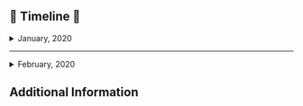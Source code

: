 ## 🚀 __Timeline__ 🚀
<details>
<summary> 
 January, 2020
</summary> <br>

|Day|What did you worked on?|Link|
|-------|------|--------|
|1|Create Coding Ques for DSC-Recruitment <br> Started Kotlin ❤️ |Private Repo|
|2|Bottom Navigation Components<br>Retrofit + Coroutines + Gson Fetch API Data|[Repo](https://github.com/Anshul1507/WeatherLive/tree/3578f5dc437dc3fd646be94f445fc57d81dec50b)|
|3|Data Access Objects <br> Unlocalized data|[Repo](https://github.com/Anshul1507/WeatherLive/tree/653f65842320246dda282e7550c0e38b7d2abb77)|
|4|Added more Coding Ques for DSC-Recruitment |Private Repo|
|5|Retrofit Network Calls|[Repo](https://github.com/Anshul1507/WeatherLive/tree/01f6dbb48fa7be3a0b600f445d2077c8b0a0ca82)|
|6|Completed Weather App (Kotlin)|[Repo](https://github.com/Anshul1507/WeatherLive)|
|7|Animated Splash Screens Using Lottie Files|[Repo](https://github.com/Anshul1507/AnimatedSplashScreen)|
|8|UI in xD for To-Do App <br> Design More Fragment|update soon|
|9|UI for same app <br> Design for Home Page |update soon|
|10|UI for same app <br> Design for Search Page and Change Password Page|update soon|
|11|UI for same app <br> Design for Add Task Page <br> Home Coming ❤️|update soon|
|12|First Open-Source Contribution(JMOC) 🚀|[Repo](https://github.com/rob729/Quiet_Hours)|
|13|Solved Codechef Long Challenge(Jan 2020) Problems 💻 <br>Taking Session On Vector STL-C++ 😄 |[Long Challenge](https://www.codechef.com/JAN20B) <br> [Doc](https://github.com/dsckiet/CP-Sessions/blob/master/Vector-STL%20(13-Jan))|
|14|Solve Problems on Educational CF Round 80|[Link](https://codeforces.com/contest/1288)|
|15|Studying course on Android (Kotlin) 🚀|[Course Link](https://www.udacity.com/course/developing-android-apps-with-kotlin--ud9012)|
|16|Same course and Trivia(Quiz) App |[Repo](https://github.com/Anshul1507/Udacity-Kotlin/tree/master/AndroidTrivia)|
|17|Learn About App Navigation|[Repo](https://github.com/Anshul1507/Udacity-Kotlin/tree/master/AndroidTrivia)|
|18|Solve Problems on CF:<br>[Problem 1-(B) Vanya and Strings](https://codeforces.com/contest/492/problem/B) <br> [Problem 2-(B) T-primes](https://codeforces.com/contest/230/problem/B) <br> [Problem 3-(A) New Year and Hurry](https://codeforces.com/contest/750/problem/A) <br> [Problem 4-(B) Interesting Drinks](https://codeforces.com/contest/706/problem/B)|<br> [AC](https://codeforces.com/contest/492/submission/69045566) <br> [AC](https://codeforces.com/contest/230/submission/69049774) <br> [AC](https://codeforces.com/contest/750/submission/69051227) <br> [AC](https://codeforces.com/contest/706/submission/69052428) 
|19|CF Problems:<br> [Problem 1-(A) Sweet Problem](https://codeforces.com/contest/1263/problem/A) <br> [Problem 2-(B) Worms](https://codeforces.com/contest/474/problem/B) |<br>[AC](https://codeforces.com/contest/1263/submission/69150223) <br> [AC](https://codeforces.com/contest/474/submission/69152548)|
|20|CF Problems:<br> [Problem 1-(A) ConneR and the ARC Markland-N](https://codeforces.com/contest/1293/problem/A) <br> [Problem 2-(B) JOE is on TV!](https://codeforces.com/contest/1293/problem/B) <br> [Problem 3-(C) Number of Ways](https://codeforces.com/contest/466/problem/C)|<br> [AC](https://codeforces.com/contest/1293/submission/69195058) <br> [AC](https://codeforces.com/contest/1293/submission/69181379) <br> [AC](https://codeforces.com/contest/466/submission/69157232)|
|21|Learn About Android Activity/Fragment/ViewModels <br> and Translucent Activities/Launch Modes Life Cycle|[Repo](https://github.com/Anshul1507/Udacity-Kotlin/tree/master/DessertPusher) <br> [Medium Link](https://medium.com/androiddevelopers/the-android-lifecycle-cheat-sheet-part-i-single-activities-e49fd3d202ab)|
|22|CF Problems:<br>[Problem 1-(A) Collecting  Coins](https://codeforces.com/contest/1294/problem/A)<br> [Problem 2-(B) Collecting Packages](https://codeforces.com/contest/1294/problem/B)<br>[Problem 3-(C) Product of Three Numbers](https://codeforces.com/contest/1294/problem/C)|<br>[AC](https://codeforces.com/contest/1294/submission/69374831)<br>[AC](https://codeforces.com/contest/1294/submission/69374541)<br>[AC](https://codeforces.com/contest/1294/submission/69376954)|
|23|REST|😴😴|
|24|Learn About App Component Architecture, Live Data, <br>Model View View Model(MVVM),UI Controller|[Repo](https://github.com/Anshul1507/Udacity-Kotlin/tree/master/GuessIt)|
|25|CF Problems:<br> [Probelm 1-(A) Elephant](https://codeforces.com/contest/617/problem/A) <br> [Problem 2-(A) George and Accommodation](https://codeforces.com/contest/467/problem/A) <br> [Problem 3-(A) Translation](https://codeforces.com/contest/41/problem/A) <br> [Problem 4-(A) Kefa and First Steps](https://codeforces.com/contest/580/problem/A) <br> [Problem 5-(B) Drinks](https://codeforces.com/contest/200/problem/B) <br> [Problem 6-(B) A and B and Compilation Errors](https://codeforces.com/contest/519/problem/B) <br> [Problem 7-(B) Sereja and Suffixes](https://codeforces.com/contest/368/problem/B) <br> [Problem 8-(C) Given Length and Sum of Digits](https://codeforces.com/contest/489/problem/C) <br> [Problem 9-(C) Registration System](https://codeforces.com/contest/4/problem/C)|<br> [AC](https://codeforces.com/contest/617/submission/69505793) <br> [AC](https://codeforces.com/contest/467/submission/69505895) <br> [AC](https://codeforces.com/contest/41/submission/69506138) <br> [AC](https://codeforces.com/contest/580/submission/69506682) <br> [AC](https://codeforces.com/contest/200/submission/69506903) <br> [AC](https://codeforces.com/contest/519/submission/69522782) <br> [AC](https://codeforces.com/contest/368/submission/69525310) <br> [AC](https://codeforces.com/contest/489/submission/69518975) <br> [AC](https://codeforces.com/contest/4/submission/69520386)|
|26|Attempted CodeNation Republic Day Drive 🚩(Solved 1 ques) |Private Link|
|27|CF Problems: <br> [Problem 1-(A) Hit the Lottery](https://codeforces.com/contest/996/problem/A) <br> [Problem 2-(A) Hotelier](https://codeforces.com/contest/1200/problem/A) <br> [Problem 3-(B) BerSU Ball](https://codeforces.com/contest/489/problem/B)|<br> [AC](https://codeforces.com/contest/996/submission/69596817) <br> [AC](https://codeforces.com/contest/1200/submission/69609114) <br> [AC](https://codeforces.com/contest/1200/submission/69609114)|
|28|Learn About LiveData with ViewModel & DataBinding <br> CF Problems: <br> [Problem 1-(B) Polycarp Training](https://codeforces.com/contest/1165/problem/B) <br> [Problem 2-(B) Han Solo and Lazer Gun](https://codeforces.com/contest/514/problem/B) |[Repo](https://github.com/Anshul1507/Udacity-Kotlin/tree/master/GuessIt) <br><br> [AC](https://codeforces.com/contest/1165/submission/69660266) <br> [AC](https://codeforces.com/contest/514/submission/69661326)|
|29|Learn About App Architecture (Persistance) |[Repo](https://github.com/Anshul1507/Udacity-Kotlin/tree/master/SleepTracker)|
|30|REST|😴😴|
|31|Hack-VSIT|[Repo](https://github.com/Anshul1507/hack-vsit-2020)|

</details>

---

<details>
<summary>
February, 2020
</summary> <br>
  
|Day|What did you worked on?|Link|
|-------|------|--------|
|1|Hack-VSIT|[Repo](https://github.com/Anshul1507/hack-vsit-2020)|||
|2|Sunday REST|😴😴|
|3|||
|4|||
|5|||
|6|||
|7|||
|8|||
|9|||
|10|||
|11|||
|12|||
|13|||
|14|||
|15|||
|16|||
|17|||
|18|||
|19|||
|20|||
|21|||
|22|||
|23|||
|24|||
|25|||
|26|||
|27|||
|28|||
|29|||

</details>


## Additional Information
